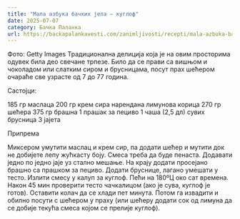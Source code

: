 ```yaml
---
title: "Мала азбука бачких јела – куглоф"
date: 2025-07-07
category: Бачка Паланка
url: https://backapalankavesti.com/zanimljivosti/recepti/mala-azbuka-backih-jela-kuglof-1/
---
```


Фото: Getty Images
            Традиционална делиција која је на овим просторима одувек била део свечане трпезе. Било да се прави са вишњом и чоколадом или слатким сиром и брусницама, посут прах шећером очараће све узрасте од 7 до 77 година.

Састојци:

185 гр маслаца
200 гр крем сира
нарендана лимунова корица
270 гр шећера
375 гр брашна
1 прашак за пециво
1 чаша (2,5 дл) сувих брусница
3 јајета

Припрема

Миксером умутити маслац и крем сир, па додати шећер и мутити док не добијете лепу жућкасту боју. Смеса треба да буде пенаста.
Додавати једно по једно јаје уз стално мешање. На крају додати просејано брашно са прашком за пециво.
Додати бруснице, лагано умешати у тесто.
Излити смесу у калуп за куглоф. Пећи на 180ºЦ око сат времена. Након 45 мин проверити тесто чачкалицом (ако је сува, куглоф је готов).
Оставити колач да се хлади пет минута. Потом га извадити и обилно посути с шећером у праху (или шећеру додати сок од лимуна да се добије текућа смеса којом се прелије куглоф).

